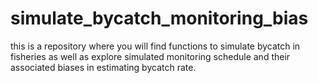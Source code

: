 # simulate_bycatch_monitoring_bias
this is a repository where you will find functions to simulate bycatch in fisheries as well as explore simulated monitoring schedule and their associated biases in estimating bycatch rate.
